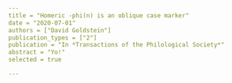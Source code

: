 ```yaml
---
title = "Homeric -phi(n) is an oblique case marker"
date = "2020-07-01"
authors = ["David Goldstein"]
publication_types = ["2"]
publication = "In *Transactions of the Philological Society*"
abstract = "Yo!"
selected = true

---
```

